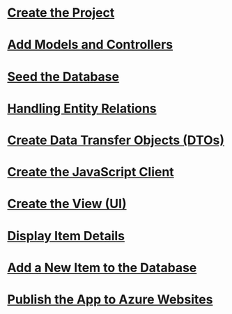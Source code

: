 # [Create the Project](part-1.md)
# [Add Models and Controllers](part-2.md)
# [Seed the Database](part-3.md)
# [Handling Entity Relations](part-4.md)
# [Create Data Transfer Objects (DTOs)](part-5.md)
# [Create the JavaScript Client](part-6.md)
# [Create the View (UI)](part-7.md)
# [Display Item Details](part-8.md)
# [Add a New Item to the Database](part-9.md)
# [Publish the App to Azure Websites](part-10.md)
